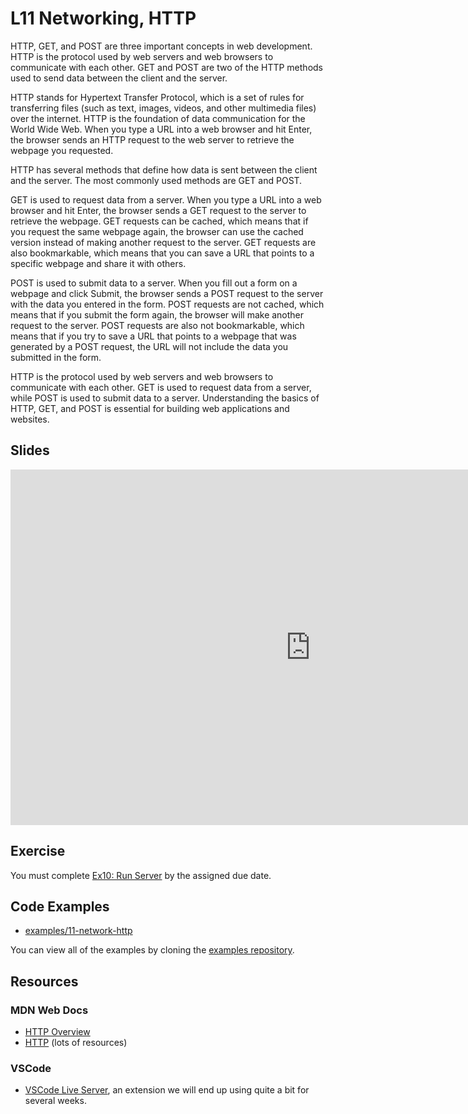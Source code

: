 # L11 Networking, HTTP

HTTP, GET, and POST are three important concepts in web development. HTTP is the protocol used by web servers and web browsers to communicate with each other. GET and POST are two of the HTTP methods used to send data between the client and the server.

HTTP stands for Hypertext Transfer Protocol, which is a set of rules for transferring files (such as text, images, videos, and other multimedia files) over the internet. HTTP is the foundation of data communication for the World Wide Web. When you type a URL into a web browser and hit Enter, the browser sends an HTTP request to the web server to retrieve the webpage you requested.

HTTP has several methods that define how data is sent between the client and the server. The most commonly used methods are GET and POST.

GET is used to request data from a server. When you type a URL into a web browser and hit Enter, the browser sends a GET request to the server to retrieve the webpage. GET requests can be cached, which means that if you request the same webpage again, the browser can use the cached version instead of making another request to the server. GET requests are also bookmarkable, which means that you can save a URL that points to a specific webpage and share it with others.

POST is used to submit data to a server. When you fill out a form on a webpage and click Submit, the browser sends a POST request to the server with the data you entered in the form. POST requests are not cached, which means that if you submit the form again, the browser will make another request to the server. POST requests are also not bookmarkable, which means that if you try to save a URL that points to a webpage that was generated by a POST request, the URL will not include the data you submitted in the form.

HTTP is the protocol used by web servers and web browsers to communicate with each other. GET is used to request data from a server, while POST is used to submit data to a server. Understanding the basics of HTTP, GET, and POST is essential for building web applications and websites.

## Slides

<iframe src="https://docs.google.com/presentation/d/e/2PACX-1vRqGGj7z_J8huhWyZl2X2QT4jbN0MspLYnG_mVZUhRDIL81o4yyjnVC607rqJxDLEoAoMk1_gzc6g4j/embed?start=false&loop=false&delayms=3000" frameborder="0" width="960" height="569" allowfullscreen="true" mozallowfullscreen="true" webkitallowfullscreen="true"></iframe>

## Exercise

You must complete [Ex10: Run Server](../../exercises/run-server) by the assigned due date.

## Code Examples

- [examples/11-network-http](https://github.com/umass-cs-326/examples/tree/main/11-network-http)

You can view all of the examples by cloning the [examples repository](https://github.com/umass-cs-326/examples).

## Resources

### MDN Web Docs

- [HTTP Overview](https://developer.mozilla.org/en-US/docs/Web/HTTP/Overview)
- [HTTP](https://developer.mozilla.org/en-US/docs/Web/HTTP) (lots of resources)

### VSCode

- [VSCode Live Server](https://marketplace.visualstudio.com/items?itemName=ritwickdey.LiveServer), an extension we will end up using quite a bit for several weeks.
